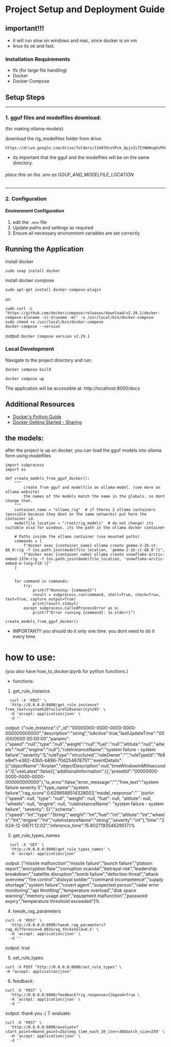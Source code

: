 
# Project Setup and Deployment Guide

## important!!!
- it will run slow on windows and mac, since docker is on vm
- linux its ok and fast.

### Installation Requirements
- lfs (for large file handling)
- Docker
- Docker Compose

## Setup Steps

-----------------
### 1. gguf files and modelfiles download:
(for making ollama-models)

download the rig_modelfiles folder from drive. 
```angular2html
https://drive.google.com/drive/folders/1Jm97UnsVPvk_QpjnZi7ItNHHuqXsPhGq
```
- its important that the gguf and the modelfiles will be on the same directory.


###### place this on the .env as GGUF_AND_MODELFILE_LOCATION

----------------
### 2. Configuration

#### Environment Configuration
1. edit the `.env` file
2. Update paths and settings as required
3. Ensure all necessary environment variables are set correctly

## Running the Application

install docker
```
sudo snap install docker  
```

install docker compose
```
sudo apt-get install docker-compose-plugin
```
or:
```angular2html
sudo curl -L "https://github.com/docker/compose/releases/download/v2.29.1/docker-compose-$(uname -s)-$(uname -m)" -o /usr/local/bin/docker-compose
sudo chmod +x /usr/local/bin/docker-compose
docker-compose --version
```
output: ```Docker Compose version v2.29.1```
### Local Development
Navigate to the project directory and run:
```bash
docker compose build
```
```angular2html
docker compose up
```

The application will be accessible at: http://localhost:8000/docs

## Additional Resources
- [Docker's Python Guide](https://docs.docker.com/language/python/)
- [Docker Getting Started - Sharing](https://docs.docker.com/go/get-started-sharing/)


## the models:
after the project is up on docker, 
you can load the gguf models into ollama form using modelfiles
```angular2html
import subprocess
import os

def create_models_from_gguf_docker():
    """
        create from gguf and modelfile an ollama-model. (see more on ollama website)
        the names of the models match the name in the globals. so dont change that.
    """
    container_name = "ollama_rig"  # if theres 2 ollama containers (possible because they dont on the same networks) put here the container id.
    modelfile_location = "/root/rig_models"  # do not change! its suitable also for windows. its the path in the ollama docker container

    # Paths inside the ollama container (use mounted paths)
    commands = [
        f"docker exec {container_name} ollama create gemma-2-2b-it-Q8_0:rig -f {os.path.join(modelfile_location, 'gemma-2-2b-it-Q8_0')}",
        f"docker exec {container_name} ollama create snowflake-arctic-embed-137m:rig -f {os.path.join(modelfile_location, 'snowflake-arctic-embed-m-long-F16')}"
    ]
    

    for command in commands:
        try:
            print(f"Running: {command}")
            result = subprocess.run(command, shell=True, check=True, text=True, capture_output=True)
            print(result.stdout)
        except subprocess.CalledProcessError as e:
            print(f"Error running {command}: {e.stderr}")

create_models_from_gguf_docker()
```

- IMPORTANT!! you should do it only one time. you dont need to do it every time.

# how to use:
(you also have how_to_docker.ipynb for python functions.)
- functions:
1. get_rule_instance
```
  curl -X 'POST' \
  'http://0.0.0.0:8000/get_rule_instance?free_text=system%20failure%20severity%205' \
  -H 'accept: application/json' \
  -d ''
```
output:
{"rule_instance":{"_id":"00000000-0000-0000-0000-000000000000","description":"string","isActive":true,"lastUpdateTime":"00/00/0000 00:00:00","params":{"speed":"null","type":"null","weight":"null","fuel":"null","altitute":"null","wheels":"null","engine":"null"},"ruleInstanceName":"system failure - system failure","severity":5,"ruleType":"structured","ruleOwner":"","ruleTypeId":"fb8e8ef1-e382-43b5-b896-70d254878751","eventDetails":[{"objectName":"Airplan","objectDescription":null,"timeWindowInMilliseconds":0,"useLatest":false}],"additionalInformation":{},"presetId":"00000000-0000-0000-0000-000000000000"},"is_error":false,"error_message":"","free_text":"system failure severity 5","type_name":"system failure","rag_score":0.6298588514328003,"model_response":"```json\n    {\"speed\": null, \"type\": \"null\", \"weight\": null, \"fuel\": null, \"altitute\": null, \"wheels\": null, \"engine\": null, \"ruleInstanceName\": \"system failure - system failure\", \"severity\": 5}","schema":{"speed":"Int","type":"String","weight":"Int","fuel":"Int","altitute":"Int","wheels":"Int","engine":"Int","ruleInstanceName":"string","severity":"int"},"time":"2024-12-08|11:12:02","inference_time":15.802719354629517}%

3. get_rule_types_names
```angular2html
  curl -X 'GET' \
  'http://0.0.0.0:8000/get_rule_types_names' \
  -H 'accept: application/json'
```
output:
["missile malfunction","missile failure","launch failure","platoon report","encryption flaw","corruption scandal","betrayal risk","leadership breakdown","satellite disruption","bomb failure","defection threat","attack overview","fire control","disloyal soldier","command incompetence","supply shortage","system failure","covert agent","suspected person","radar error monitoring","api throttling","temperature overload","disk space warning","memory usage alert","equipment malfunction","password expiry","temperature threshold exceeded"]%

4. tweak_rag_parameters
```angular2html
curl -X 'POST' \
  'http://0.0.0.0:8000/tweak_rag_parameters?rag_difference=0.002&rag_threshold=0.5' \
  -H 'accept: application/json' \
  -d ''
```
output:
true

5. set_rule_types 
```
curl -X POST "http://0.0.0.0:8000/set_rule_types" \
-H "accept: application/json"
```

6. feedback:
```angular2html
curl -X 'POST' \
  'http://0.0.0.0:8000/feedback?rig_response={}&good=True \
  -H 'accept: application/json' \
  -d ''
```
output:
thank you :)
7. evaluate:
```
curl -X 'POST' \
  'http://0.0.0.0:8000/evaluate?start_point=0&end_point=2&sleep_time_each_10_iter=30&batch_size=250' \
  -H 'accept: application/json' \
  -d ''
```

